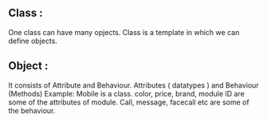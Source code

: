 ## Class :

 One class can have many opjects. Class is a template in which we can define objects. 

## Object : 

It consists of Attribute and Behaviour. Attributes ( datatypes ) and Behaviour (Methods)
Example: Mobile is a class. color, price, brand, module ID are some of the attributes of module. Call, message, facecall etc are           some of the behaviour.  


